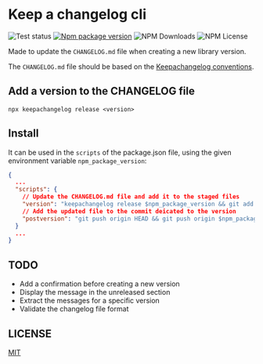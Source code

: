 # Keep a changelog cli

![Test status](https://github.com/vtabary/keepachangelog-cli/workflows/Test/badge.svg)
[![Npm package version](https://img.shields.io/npm/v/@vtabary/keepachangelog-cli)](https://npmjs.com/package/@vtabary/keepachangelog-cli)
![NPM Downloads](https://img.shields.io/npm/dw/@vtabary/keepachangelog-cli)
![NPM License](https://img.shields.io/npm/l/@vtabary/keepachangelog-cli)

Made to update the `CHANGELOG.md` file when creating a new library version.

The `CHANGELOG.md` file should be based on the [Keepachangelog conventions](https://keepachangelog.com).

## Add a version to the CHANGELOG file

```
npx keepachangelog release <version>
```

## Install

It can be used in the `scripts` of the package.json file, using the given environment variable `npm_package_version`:

```json
{
  ...
  "scripts": {
    // Update the CHANGELOG.md file and add it to the staged files
    "version": "keepachangelog release $npm_package_version && git add ./CHANGELOG.md",
    // Add the updated file to the commit deicated to the version
    "postversion": "git push origin HEAD && git push origin $npm_package_version",
  }
  ...
}
```

## TODO

- Add a confirmation before creating a new version
- Display the message in the unreleased section
- Extract the messages for a specific version
- Validate the changelog file format

## LICENSE

[MIT](LICENSE)
